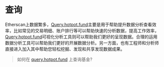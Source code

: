 # 查询

Etherscan上数据繁多，[Query.hotpot.fund](https://query.hotpot.fund/)主要是用于帮助提升数据分析查看效率，比如常见的交易明细、账户排行等可以帮助快速的分析数据，提高工作效率，[Query.hotpot.fund](https://query.hotpot.fund/)可视化分析工具则可以帮助我们更好的呈现数据。合理的运用数据分析工具可以帮助我们更好的开展数据分析。另一方面，也有工程师和分析师直接进入加入其中帮助您轻松挖掘、发现和共享发现数据成果。

> 如何在 [query.hotpot.fund](https://query.hotpot.fund/) 上查询基金?     
